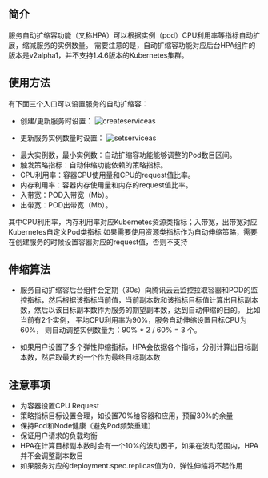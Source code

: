 ## 简介

服务自动扩缩容功能（又称HPA）可以根据实例（pod）CPU利用率等指标自动扩展，缩减服务的实例数量。
需要注意的是，自动扩缩容功能对应后台HPA组件的版本是v2alpha1，并不支持1.4.6版本的Kubernetes集群。

## 使用方法

有下面三个入口可以设置服务的自动扩缩容：

- 创建/更新服务时设置：
![createserviceas][1]

- 更新服务实例数量时设置：
![setserviceas][2]

>
- 最大实例数，最小实例数：自动扩缩容功能能够调整的Pod数目区间。
- 触发策略指标：自动伸缩功能依赖的策略指标。
- CPU利用率：容器CPU使用量和CPU的request值比率。
- 内存利用率：容器内存使用量和内存的request值比率。
- 入带宽：POD入带宽（Mb）。
- 出带宽：POD出带宽（Mb）。

其中CPU利用率，内存利用率对应Kubernetes资源类指标；入带宽，出带宽对应Kubernetes自定义Pod类指标
如果需要使用资源类指标作为自动伸缩策略，需要在创建服务的时候设置容器对应的request值，否则不支持

## 伸缩算法

- 服务自动扩缩容后台组件会定期（30s）向腾讯云云监控拉取容器和POD的监控指标，然后根据该指标当前值，当前副本数和该指标目标值计算出目标副本数，然后以该目标副本数作为服务的期望副本数，达到自动伸缩的目的。 比如当前有2个实例， 平均CPU利用率为90%，服务自动伸缩设置目标CPU为60%， 则自动调整实例数量为：90% * 2 / 60% = 3 个。

- 如果用户设置了多个弹性伸缩指标，HPA会依据各个指标，分别计算出目标副本数，然后取最大的一个作为最终目标副本数


## 注意事项

- 为容器设置CPU Request
- 策略指标目标设置合理，如设置70%给容器和应用，预留30%的余量
- 保持Pod和Node健康（避免Pod频繁重建）
- 保证用户请求的负载均衡
- HPA在计算目标副本数时会有一个10%的波动因子，如果在波动范围内，HPA并不会调整副本数目
- 如果服务对应的deployment.spec.replicas值为0，弹性伸缩将不起作用
 



[1]:https://mc.qcloudimg.com/static/img/47f9a1ab386056eb4d217067844d89b1/image.png
[2]:https://mc.qcloudimg.com/static/img/699bdb8be1075dceeaef657f590b4f92/image.png